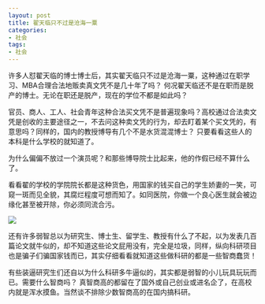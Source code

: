 ```yaml
---
layout: post
title: 翟天临只不过是沧海一粟
categories:
- 社会
tags:
- 社会
---
```


许多人怼翟天临的博士博士后，其实翟天临只不过是沧海一粟，这种通过在职学习、MBA合理合法地贩卖真文凭不是几十年了吗？ 何况翟天临还不是在职而是脱产的博士。无论在职还是脱产，现在的学位不都是如此吗？
<!--more-->

官员、商人、工人、社会青年这种合法买文凭不是普遍现象吗？高校通过合法卖文凭是创收的主要途径之一，不去问这种卖文凭的行为，却去盯着某个买文凭的，有意思吗？同样的，国内的教授博导有几个不是水货混混博士？ 只要看看这些人的本科是什么学校的就知道了。

为什么偏偏不放过一个演员呢？和那些博导院士比起来，他的作假已经不算什么了。

看看翟的学校的学院院长都是这种货色，用国家的钱买自己的学生娇妻的一笑，可窥一斑而见全貌，其腐烂程度可想而知了。如同医院，你做一个良心医生就会被边缘化甚至被开除，你必须同流合污。  

![](https://blog.hwdong.com/images/zhanghui.jpg)

还有许多弱智总以为研究生、博士生、留学生、教授有什么了不起，以为发表几百篇论文就牛似的，却不知道这些论文屁用没有，完全是垃圾，同样，纵向科研项目也是骗子们骗国家钱而已，其实仔细看看就知道这些做科研的都是一些智商蠢货！

有些装逼研究生们还自以为什么科研多牛逼似的，其实都是弱智的小儿玩具玩玩而已。需要什么智商吗？  真智商高的都留在了国外或自己创业或进名企了，在高校内就是浑水摸鱼。当然谈不排除少数智商高的在国内搞科研。

